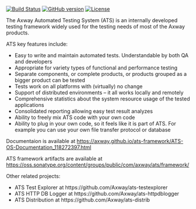 [![Build Status](https://travis-ci.org/Axway/ats-framework.svg?branch=master)](https://travis-ci.org/Axway/ats-framework)
[![GitHub version](https://badge.fury.io/gh/Axway%2Fats-framework.svg)](https://badge.fury.io/gh/Axway%2Fats-framework)
[![License](https://img.shields.io/badge/License-Apache%202.0-blue.svg)](https://opensource.org/licenses/Apache-2.0)

The Axway Automated Testing System (ATS) is an internally developed testing framework widely used for the testing needs of most of the Axway products.

ATS key features include:
<ul>
  <li>Easy to write and maintain automated tests. Understandable by both QA and developers</li>
  <li>Appropriate for variety types of functional and performance testing</li>
  <li>Separate components, or complete products, or products grouped as a bigger product can be tested</li>
  <li>Tests work on all platforms with (virtually) no change</li>
  <li>Support of distributed environments – it all works locally and remotely</li>
  <li>Comprehensive statistics about the system resource usage of the tested applications</li>
  <li>Consolidated reporting allowing easy test result analyzes</li>
  <li>Ability to freely mix ATS code with your own code</li>
  <li>Ability to plug in your own code, so it feels like it is part of ATS. For example you can use your own file transfer protocol or database</li>
</ul>

Documentaion is available at https://axway.github.io/ats-framework/ATS-OS-Documentation_118272397.html

ATS framework artifacts are available at https://oss.sonatype.org/content/groups/public/com/axway/ats/framework/

Other related projects:
<ul>
  <li>ATS Test Explorer at https://github.com/Axway/ats-testexplorer</li>
  <li>ATS HTTP DB Logger at https://github.com/Axway/ats-httpdblogger</li>
  <li>ATS Distribution at https://github.com/Axway/ats-distrib</li>
</ul>

